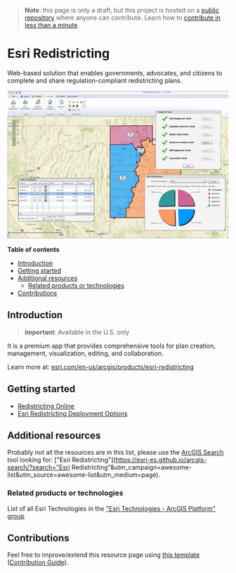 > **Note**: this page is only a draft, but this project is hosted on a [public repository](https://github.com/hhkaos/awesome-arcgis) where anyone can contribute. Learn how to [contribute in less than a minute](https://github.com/hhkaos/awesome-arcgis/blob/master/CONTRIBUTING.md#contributions).

# Esri Redistricting

Web-based solution that enables governments, advocates, and citizens to complete and share regulation-compliant redistricting plans.

![Esri Redistricting Screenshot](../product-thumbnails/esri-redistricting.png
    )  

<!-- START doctoc generated TOC please keep comment here to allow auto update -->
<!-- DON'T EDIT THIS SECTION, INSTEAD RE-RUN doctoc TO UPDATE -->
**Table of contents**

- [Introduction](#introduction)
- [Getting started](#getting-started)
- [Additional resources](#additional-resources)
  - [Related products or technologies](#related-products)
- [Contributions](#contributions)

<!-- END doctoc generated TOC please keep comment here to allow auto update -->

## Introduction

> **Important**: Available in the U.S. only

It is a premium app that provides comprehensive tools for plan creation, management, visualization, editing, and collaboration.

Learn more at: [esri.com/en-us/arcgis/products/esri-redistricting](https://www.esri.com/en-us/arcgis/products/esri-redistricting/overview)

## Getting started

* [Redistricting Online](https://marketplace.arcgis.com/listing.html?id=24c8c5d6539540ddb965dc8903056276)
* [Esri Redistricting Deployment Options](https://community.esri.com/community/esri-redistricting/blog/2018/04/16/esri-redistricting-deployment-options)

## Additional resources

Probably not all the resources are in this list, please use the [ArcGIS Search](https://esri-es.github.io/arcgis-search/) tool looking for: ["Esri Redistricting"](https://esri-es.github.io/arcgis-search/?search="Esri Redistricting"&utm_campaign=awesome-list&utm_source=awesome-list&utm_medium=page).

### Related products or technologies

List of all Esri Technologies in the ["Esri Technologies - ArcGIS Platform" group](https://awesome-arcgis.maps.arcgis.com/home/group.html?id=663480a878724c42aef09a523a8d5139&view=list&start=1&num=20#content)

## Contributions

Feel free to improve/extend this resource page using [this template](https://github.com/hhkaos/awesome-arcgis/blob/master/templates/PRODUCT_PAGE_TEMPLATE.md) ([Contribution Guide](https://github.com/hhkaos/awesome-arcgis/blob/master/CONTRIBUTING.md)).
